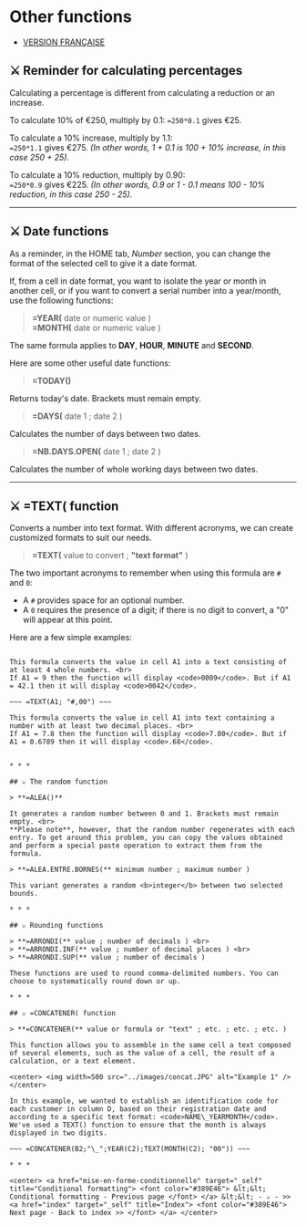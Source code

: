 # Other functions

* [VERSION FRANÇAISE](../fr/autres-fonctions.md)
  
## ⚔️ Reminder for calculating percentages

Calculating a percentage is different from calculating a reduction or an increase.

To calculate 10% of €250, multiply by 0.1: <code>=250\*0.1</code> gives €25.

To calculate a 10% increase, multiply by 1.1: <br>
  <code>=250\*1.1</code> gives €275. *(In other words, 1 + 0.1 is 100 + 10% increase, in this case 250 + 25).*

To calculate a 10% reduction, multiply by 0.90: <br>
  <code>=250\*0.9</code> gives €225. *(In other words, 0.9 or 1 - 0.1 means 100 - 10% reduction, in this case 250 - 25).*

* * *

## ⚔️ Date functions

As a reminder, in the HOME tab, *Number* section, you can change the format of the selected cell to give it a date format.

If, from a cell in date format, you want to isolate the year or month in another cell, or if you want to convert a serial number into a year/month, use the following functions:

> **=YEAR(** date or numeric value ) <br>
> **=MONTH(** date or numeric value ) 

The same formula applies to **DAY**, **HOUR**, **MINUTE** and **SECOND**.



Here are some other useful date functions:

> **=TODAY()**

Returns today's date. Brackets must remain empty.

> **=DAYS(** date 1 ; date 2 )

Calculates the number of days between two dates.

> **=NB.DAYS.OPEN(** date 1 ; date 2 )

Calculates the number of whole working days between two dates.

* * *

## ⚔️ =TEXT( function

Converts a number into text format. With different acronyms, we can create customized formats to suit our needs.

> **=TEXT(** value to convert ; **"**text format**"** ) 

The two important acronyms to remember when using this formula are <code>#</code> and <code>0</code>:

* A <code>#</code> provides space for an optional number. 
* A <code>0</code> requires the presence of a digit; if there is no digit to convert, a "0" will appear at this point.


Here are a few simple examples:

~~~ =TEXT(A1; "0000") ~~~

This formula converts the value in cell A1 into a text consisting of at least 4 whole numbers. <br>
If A1 = 9 then the function will display <code>0009</code>. But if A1 = 42.1 then it will display <code>0042</code>.

~~~ =TEXT(A1; "#,00") ~~~

This formula converts the value in cell A1 into text containing a number with at least two decimal places. <br>
If A1 = 7.8 then the function will display <code>7.80</code>. But if A1 = 0.6789 then it will display <code>.68</code>.


* * *

## ⚔️ The random function

> **=ALEA()**

It generates a random number between 0 and 1. Brackets must remain empty. <br>
**Please note**, however, that the random number regenerates with each entry. To get around this problem, you can copy the values obtained and perform a special paste operation to extract them from the formula.

> **=ALEA.ENTRE.BORNES(** minimum number ; maximum number )

This variant generates a random <b>integer</b> between two selected bounds.

* * *

## ⚔️ Rounding functions

> **=ARRONDI(** value ; number of decimals ) <br>
> **=ARRONDI.INF(** value ; number of decimal places ) <br>
> **=ARRONDI.SUP(** value ; number of decimals )

These functions are used to round comma-delimited numbers. You can choose to systematically round down or up.

* * *

## ⚔️ =CONCATENER( function

> **=CONCATENER(** value or formula or "text" ; etc. ; etc. ; etc. )

This function allows you to assemble in the same cell a text composed of several elements, such as the value of a cell, the result of a calculation, or a text element.

<center> <img width=500 src="../images/concat.JPG" alt="Example 1" /> </center>

In this example, we wanted to establish an identification code for each customer in column D, based on their registration date and according to a specific text format: <code>NAME\_YEARMONTH</code>. We've used a TEXT() function to ensure that the month is always displayed in two digits.

~~~ =CONCATENER(B2;"\_";YEAR(C2);TEXT(MONTH(C2); "00")) ~~~

* * *

<center> <a href="mise-en-forme-conditionnelle" target="_self" title="Conditional formatting"> <font color="#389E46"> &lt;&lt; Conditional formatting - Previous page </font> </a> &lt;&lt; - ⚔️ - >> <a href="index" target="_self" title="Index"> <font color="#389E46"> Next page - Back to index >> </font> </a> </center>
